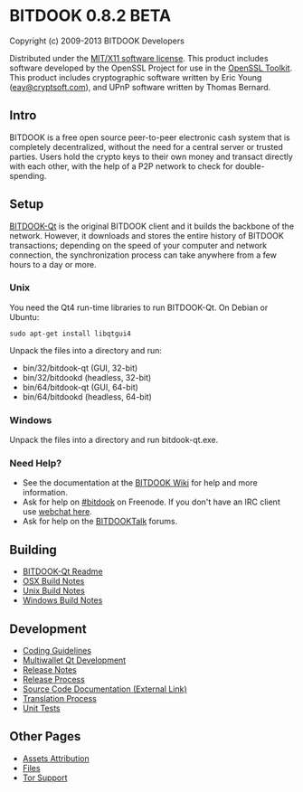 BITDOOK 0.8.2 BETA 
====================

Copyright (c) 2009-2013 BITDOOK Developers

Distributed under the [MIT/X11 software license](http://www.opensource.org/licenses/mit-license.php).
This product includes software developed by the OpenSSL Project for use in the [OpenSSL Toolkit](http://www.openssl.org/). This product includes
cryptographic software written by Eric Young ([eay@cryptsoft.com](mailto:eay@cryptsoft.com)), and UPnP software written by Thomas Bernard.


Intro
---------------------
BITDOOK is a free open source peer-to-peer electronic cash system that is
completely decentralized, without the need for a central server or trusted
parties.  Users hold the crypto keys to their own money and transact directly
with each other, with the help of a P2P network to check for double-spending.


Setup
---------------------
[BITDOOK-Qt](http://bitdook.org/en/download) is the original BITDOOK client and it builds the backbone of the network. However, it downloads and stores the entire history of BITDOOK transactions; depending on the speed of your computer and network connection, the synchronization process can take anywhere from a few hours to a day or more.

### Unix

You need the Qt4 run-time libraries to run BITDOOK-Qt. On Debian or Ubuntu:

	sudo apt-get install libqtgui4

Unpack the files into a directory and run:

- bin/32/bitdook-qt (GUI, 32-bit)
- bin/32/bitdookd (headless, 32-bit)
- bin/64/bitdook-qt (GUI, 64-bit)
- bin/64/bitdookd (headless, 64-bit)



### Windows

Unpack the files into a directory and run bitdook-qt.exe.

### Need Help?

* See the documentation at the [BITDOOK Wiki](https://en.bitdook.it/wiki/Main_Page)
for help and more information.
* Ask for help on [#bitdook](http://webchat.freenode.net?channels=bitdook) on Freenode. If you don't have an IRC client use [webchat here](http://webchat.freenode.net?channels=bitdook).
* Ask for help on the [BITDOOKTalk](https://bitdooktalk.org/) forums.

Building
---------------------
- [BITDOOK-Qt Readme](readme-qt.md)
- [OSX Build Notes](build-osx.md)
- [Unix Build Notes](build-unix.md)
- [Windows Build Notes](build-msw.md)

Development
---------------------
- [Coding Guidelines](coding.md)
- [Multiwallet Qt Development](multiwallet-qt.md)
- [Release Notes](release-notes.md)
- [Release Process](release-process.md)
- [Source Code Documentation (External Link)](https://dev.visucore.com/bitdook/doxygen/)
- [Translation Process](translation_process.md)
- [Unit Tests](unit-tests.md)

Other Pages
---------------------
- [Assets Attribution](assets-attribution.md)
- [Files](files.md)
- [Tor Support](tor.md)